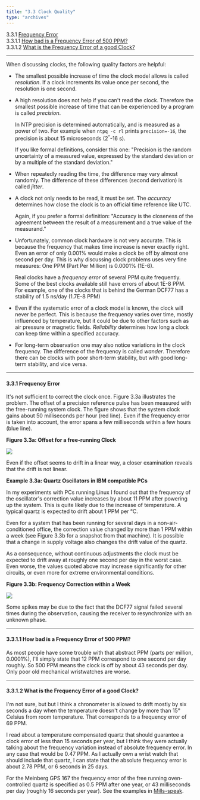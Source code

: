 ```yaml
---
title: "3.3 Clock Quality"
type: "archives"
--- 
```


3.3.1 [Frequency Error](#331-frequency-error)  
3.3.1.1 [How bad is a Frequency Error of 500 PPM?](#3311-how-bad-is-a-frequency-error-of-500-ppm)  
3.3.1.2 [What is the Frequency Error of a good Clock?](#3312-what-is-the-frequency-error-of-a-good-clock) 

* * *

When discussing clocks, the following quality factors are helpful:

*   The smallest possible increase of time the clock model allows is called _resolution_. If a clock increments its value once per second, the resolution is one second.

*   A high resolution does not help if you can't read the clock. Therefore the smallest possible increase of time that can be experienced by a program is called _precision_.

    In NTP precision is determined automatically, and is measured as a power of two. For example when `ntpq -c rl` prints `precision=-16`, the precision is about 15 microseconds (2<sup>^</sup>-16 s).

    If you like formal definitions, consider this one: "Precision is the random uncertainty of a measured value, expressed by the standard deviation or by a multiple of the standard deviation."

*   When repeatedly reading the time, the difference may vary almost randomly. The difference of these differences (second derivation) is called _jitter_.

*   A clock not only needs to be read, it must be set. The _accuracy_ determines how close the clock is to an official time reference like UTC.

    Again, if you prefer a formal definition: "Accuracy is the closeness of the agreement between the result of a measurement and a true value of the measurand."

*   Unfortunately, common clock hardware is not very accurate. This is because the frequency that makes time increase is never exactly right. Even an error of only 0.001% would make a clock be off by almost one second per day. This is why discussing clock problems uses very fine measures: One PPM (Part Per Million) is 0.0001% (1E-6).

    Real clocks have a _frequency error_ of several PPM quite frequently. Some of the best clocks available still have errors of about 1E-8 PPM. For example, one of the clocks that is behind the German DCF77 has a stability of 1.5 ns/day (1.7E-8 PPM)

*   Even if the systematic error of a clock model is known, the clock will never be perfect. This is because the frequency varies over time, mostly influenced by temperature, but it could be due to other factors such as air pressure or magnetic fields. _Reliability_ determines how long a clock can keep time within a specified accuracy.

*   For long-term observation one may also notice variations in the clock frequency. The difference of the frequency is called _wander_. Therefore there can be clocks with poor short-term stability, but with good long-term stability, and vice versa.

* * *

#### 3.3.1 Frequency Error

It's not sufficient to correct the clock once. Figure 3.3a illustrates the problem. The offset of a precision reference pulse has been measured with the free-running system clock. The figure shows that the system clock gains about 50 milliseconds per hour (red line). Even if the frequency error is taken into account, the error spans a few milliseconds within a few hours (blue line).

**Figure 3.3a: Offset for a free-running Clock**

![](/ntpfaq/clockdrift.png)

Even if the offset seems to drift in a linear way, a closer examination reveals that the drift is not linear.

**Example 3.3a: Quartz Oscillators in IBM compatible PCs**

In my experiments with PCs running Linux I found out that the frequency of the oscillator's correction value increases by about 11 PPM after powering up the system. This is quite likely due to the increase of temperature. A typical quartz is expected to drift about 1 PPM per &deg;C.

Even for a system that has been running for several days in a non-air-conditioned office, the correction value changed by more than 1 PPM within a week (see Figure 3.3b for a snapshot from that machine). It is possible that a change in supply voltage also changes the drift value of the quartz.

As a consequence, without continuous adjustments the clock must be expected to drift away at roughly one second per day in the worst case. Even worse, the values quoted above may increase significantly for other circuits, or even more for extreme environmental conditions.

**Figure 3.3b: Frequency Correction within a Week**

![](/ntpfaq/f-tick1b.png)

Some spikes may be due to the fact that the DCF77 signal failed several times during the observation, causing the receiver to resynchronize with an unknown phase.

* * *

#### 3.3.1.1 How bad is a Frequency Error of 500 PPM?

As most people have some trouble with that abstract PPM (parts per million, 0.0001%), I'll simply state that 12 PPM correspond to one second per day roughly. So 500 PPM means the clock is off by about 43 seconds per day. Only poor old mechanical wristwatches are worse.

* * *

#### 3.3.1.2 What is the Frequency Error of a good Clock?

I'm not sure, but but I think a chronometer is allowed to drift mostly by six seconds a day when the temperature doesn't change by more than 15&deg; Celsius from room temperature. That corresponds to a frequency error of 69 PPM.

I read about a temperature compensated quartz that should guarantee a clock error of less than 15 seconds per year, but I think they were actually talking about the frequency variation instead of absolute frequency error. In any case that would be 0.47 PPM. As I actually own a wrist watch that should include that quartz, I can state that the absolute frequency error is about 2.78 PPM, or 6 seconds in 25 days.

For the Meinberg GPS 167 the frequency error of the free running oven-controlled quartz is specified as 0.5 PPM after one year, or 43 milliseconds per day (roughly 16 seconds per year). See the examples in [Mills-speak](/ntpfaq/ntp-s-related/#91-what-is-mills-speak).